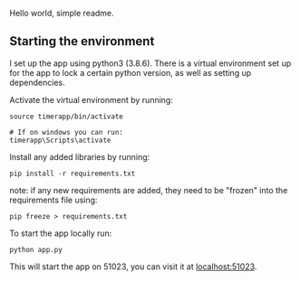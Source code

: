 Hello world, simple readme.

## Starting the environment

I set up the app using python3 (3.8.6).
There is a virtual environment set up for the app to lock a certain python version, as well as setting up dependencies.

Activate the virtual environment by running:

```
source timerapp/bin/activate

# If on windows you can run:
timerapp\Scripts\activate
```

Install any added libraries by running:
```
pip install -r requirements.txt
```

note: if any new requirements are added, they need to be "frozen" into the requirements file using:
```
pip freeze > requirements.txt
```

To start the app locally run:
```
python app.py
```

This will start the app on 51023, you can visit it at <a href="localhost:51023">localhost:51023</a>.

